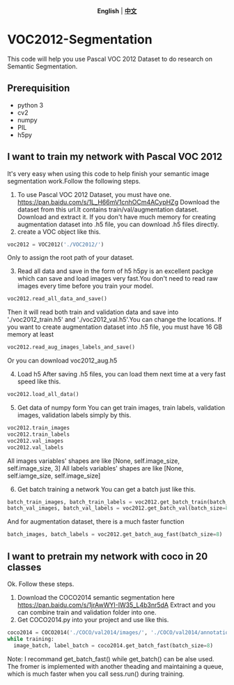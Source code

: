 <p align="center">
<strong>English</strong> | <a href="https://github.com/REFunction/VOC2012-Segmentation/edit/master/README.md"><strong>中文</strong></a>
</p>

# VOC2012-Segmentation
This code will help you use Pascal VOC 2012 Dataset to do research on Semantic Segmentation.
## Prerequisition
- python 3
- cv2
- numpy
- PIL
- h5py
## I want to train my network with Pascal VOC 2012
It's very easy when using this code to help finish your semantic image segmentation work.Follow the following steps.
1. To use Pascal VOC 2012 Dataset, you must have one.
https://pan.baidu.com/s/1L_H66mV1cnhOCm4ACypHZg
Download the dataset from this url.It contains train/val/augmentation dataset.
Download and extract it.
If you don't have much memory for creating augmentation dataset into .h5 file, you can download .h5 files directly.
2. create a VOC object like this.
``` python
voc2012 = VOC2012('./VOC2012/')
```
Only to assign the root path of your dataset.

3. Read all data and save in the form of h5
h5py is an excellent packge which can save and load images very fast.You don't need to read raw images every time before you train your model.
``` python
voc2012.read_all_data_and_save()
```
Then it will read both train and validation data and save into './voc2012_train.h5' and './voc2012_val.h5'.You can change the locations.
If you want to create augmentation dataset into .h5 file, you must have 16 GB memory at least
``` python
voc2012.read_aug_images_labels_and_save()
```
Or you can download voc2012_aug.h5

4. Load h5
After saving .h5 files, you can load them next time at a very fast speed like this.
``` python
voc2012.load_all_data()
```
5. Get data of numpy form
You can get train images, train labels, validation images, validation labels simply by this.
``` python
voc2012.train_images
voc2012.train_labels
voc2012.val_images
voc2012.val_labels
```
All images variables' shapes are like [None, self.image_size, self.image_size, 3]
All labels variables' shapes are like [None, self.iamge_size, self.image_size]

6. Get batch training a network
You can get a batch just like this.
``` python
batch_train_images, batch_train_labels = voc2012.get_batch_train(batch_size=8)
batch_val_images, batch_val_labels = voc2012.get_batch_val(batch_size=8)
```
And for augmentation dataset, there is a much faster function
``` python
batch_images, batch_labels = voc2012.get_batch_aug_fast(batch_size=8)
```
## I want to pretrain my network with coco in 20 classes
Ok. Follow these steps.
1. Download the COCO2014 semantic segmentation here https://pan.baidu.com/s/1jrAwWYI-IW35_L4b3nr5dA
  Extract and you can combine train and validation folder into one.
2. Get COCO2014.py into your project and use like this.
``` python
coco2014 = COCO2014('./COCO/val2014/images/', './COCO/val2014/annotations/')
while training:
  image_batch, label_batch = coco2014.get_batch_fast(batch_size=8)
```
Note: I recommand get_batch_fast() while get_batch() can be alse used. The fromer is implemented with another theading and maintaining a queue, which is much faster when you call sess.run() during training.
